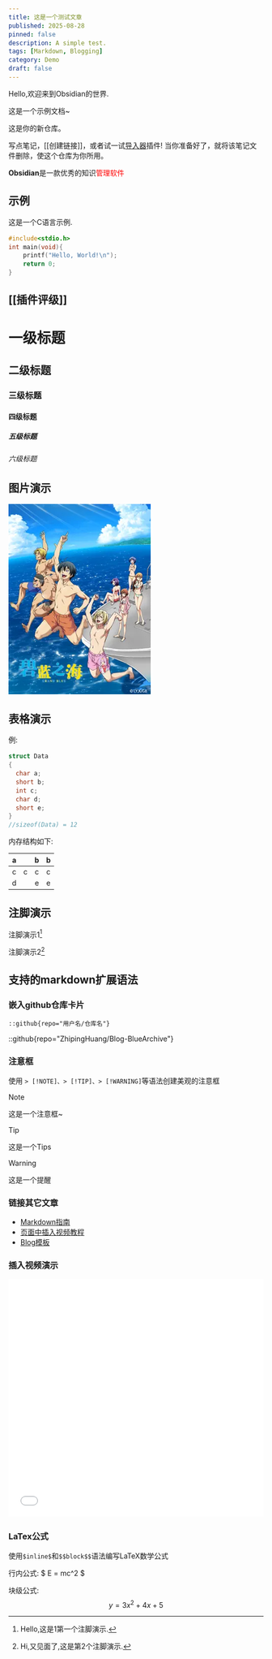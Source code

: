 ```yaml
---
title: 这是一个测试文章
published: 2025-08-28
pinned: false
description: A simple test.
tags: [Markdown, Blogging]
category: Demo
draft: false
---
```


Hello,欢迎来到Obsidian的世界.

这是一个示例文档~

这是你的新仓库。

写点笔记，[[创建链接]]，或者试一试[导入器](https://help.obsidian.md/Plugins/Importer)插件!
当你准备好了，就将该笔记文件删除，使这个仓库为你所用。

**Obsidian**是一款优秀的知识<font color=red>管理软件</font>


## 示例
这是一个C语言示例.
```c
#include<stdio.h>
int main(void){
	printf("Hello, World!\n");
	return 0;
}
```

## [[插件评级]]

# 一级标题
## 二级标题
### 三级标题
#### 四级标题
##### 五级标题
###### 六级标题

## 图片演示
![碧蓝之海](./../../assets/anime/blzh.webp)

## 表格演示
例:

```c
struct Data
{
  char a;
  short b;
  int c;
  char d;
  short e;
}
//sizeof(Data) = 12
```

内存结构如下:

|  a  |     |  b  |  b  |
| :-: | :-: | :-: | :-: |
|  c  |  c  |  c  |  c  |
|  d  |     |  e  |  e  |

## 注脚演示
注脚演示1[^1]

注脚演示2[^2]

## 支持的markdown扩展语法

### 嵌入github仓库卡片
```markdown
::github{repo="用户名/仓库名"}
```
::github{repo="ZhipingHuang/Blog-BlueArchive"}

### 注意框
使用 `> [!NOTE]、> [!TIP]、> [!WARNING]`等语法创建美观的注意框
> [!NOTE]
> 这是一个注意框~

> [!TIP]
> 这是一个Tips

> [!WARNING]
> 这是一个提醒

### 链接其它文章
<ul>
  <li><a href="/posts/markdown-tutorial/">Markdown指南</a></li>
  <li><a href="/posts/video/">页面中插入视频教程</a></li>
  <li><a href="/posts/guide/">Blog模板</a></li>
</ul>

### 插入视频演示
<iframe width="100%" height="468" src="//player.bilibili.com/player.html?isOutside=true&aid=1453536774&bvid=BV1gi421m7df&cid=1519880345&p=1&autoplay=0" scrolling="no" border="0" frameborder="no" framespacing="0" allowfullscreen="true"></iframe>

### LaTex公式
使用`$inline$`和`$$block$$`语法编写LaTeX数学公式

行内公式: $ E = mc^2 $

块级公式: 
$$ 
  y = 3x^2 + 4x + 5 
$$

[^1]: Hello,这是1第一个注脚演示.
[^2]: Hi,又见面了,这是第2个注脚演示.
